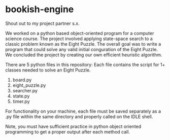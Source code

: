# bookish-engine
Shout out to my project partner s.x.

We worked on a python based object-oriented program for a computer science course. 
The  project  involved  applying  state-space  search  to  a  classic  problem  known  as  the  Eight Puzzle.
The overall goal was to write a program that could  solve  any  valid  initial  conguration  of  the Eight  Puzzle.
We concluded the project by creating our own efficient heuristic algorithm.

There are 5 python files in this repository:
Each file contains the script for 1+ classes needed to solve an Eight Puzzle.

1. board.py
2. eight_puzzle.py
3. searcher.py
4. state.py
5. timer.py

For functionality on your machine, each file must be saved separately as a .py file within the same directory and properly called on the IDLE shell. 

Note, you must have sufficient practice in python object oriented programming to get a proper output after each method call.

 

